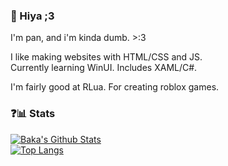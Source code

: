 ### 👋 Hiya ;3

I'm pan, and i'm kinda dumb. >:3

I like making websites with HTML/CSS and JS.  
Currently learning WinUI. Includes XAML/C#.  
  
I'm fairly good at RLua. For creating roblox games.

### ❓📊 Stats
[![Baka's Github Stats](https://github-readme-stats.vercel.app/api?username=bakabakabakabakabaka&show_icons=true)](https://github.com/anuraghazra/github-readme-stats)  
[![Top Langs](https://github-readme-stats.vercel.app/api/top-langs/?username=bakabakabakabakabaka&layout=compact)](https://github.com/anuraghazra/github-readme-stats)
